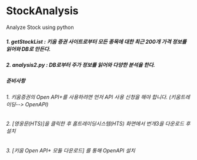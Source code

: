 # StockAnalysis
Analyze Stock using python 

##### 1. getStockList : 키움 증권 사이트로부터 모든 종목에 대한 최근 200개 가격 정보를 읽어와 DB로 만든다.
##### 2. analysis2.py : DB로부터 주가 정보를 읽어와 다양한 분석을 한다.



##### 준비사항
###### 1. 키움증권의 Open API+를 사용하려면 먼저 API 사용 신청을 해야 합니다. (키움트레이딩--> OpenAPI)
###### 2. [영웅문(HTS)]을 클릭한 후 홈트레이딩시스템(HTS) 화면에서 번개3을 다운로드 후 설치
###### 3. [키움 Open API+ 모듈 다운로드] 를 통해 OpenAPI 설치
